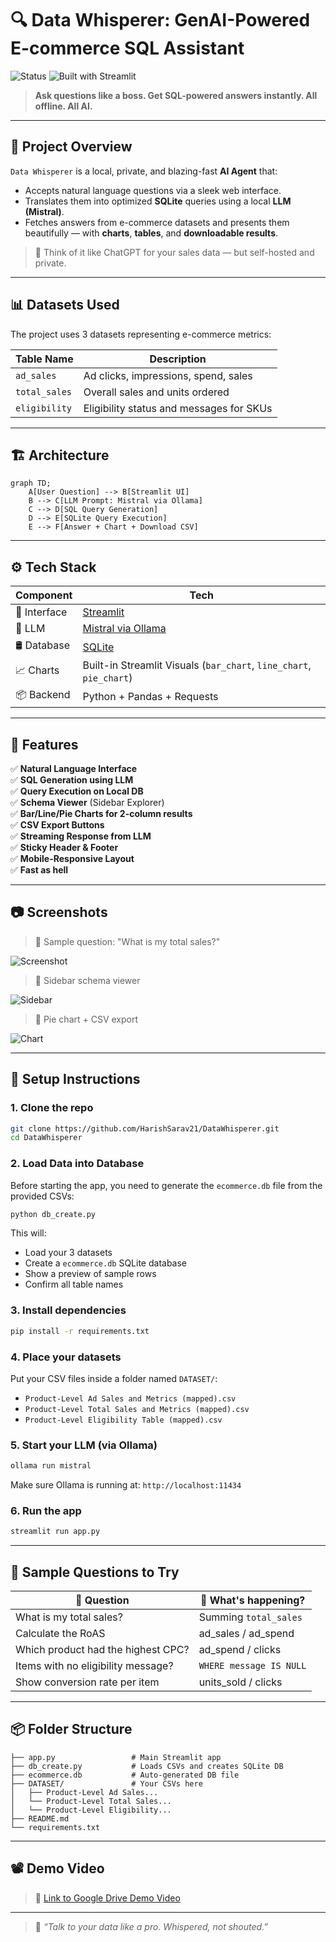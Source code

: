 
# 🔍 Data Whisperer: GenAI-Powered E-commerce SQL Assistant
 
![Status](https://img.shields.io/badge/LLM-Mistral-FF4B4B?logo=openai&logoColor=white)
![Built with Streamlit](https://img.shields.io/badge/built%20with-Streamlit-FF4B4B?logo=streamlit&logoColor=white)

> **Ask questions like a boss. Get SQL-powered answers instantly. All offline. All AI.**  

---

## 🧠 Project Overview

`Data Whisperer` is a local, private, and blazing-fast **AI Agent** that:
- Accepts natural language questions via a sleek web interface.
- Translates them into optimized **SQLite** queries using a local **LLM (Mistral)**.
- Fetches answers from e-commerce datasets and presents them beautifully — with **charts**, **tables**, and **downloadable results**.

> 🧪 Think of it like ChatGPT for your sales data — but self-hosted and private.

---

## 📊 Datasets Used

The project uses 3 datasets representing e-commerce metrics:

| Table Name      | Description                              |
|-----------------|------------------------------------------|
| `ad_sales`      | Ad clicks, impressions, spend, sales     |
| `total_sales`   | Overall sales and units ordered          |
| `eligibility`   | Eligibility status and messages for SKUs |

---

## 🏗️ Architecture

```mermaid
graph TD;
    A[User Question] --> B[Streamlit UI]
    B --> C[LLM Prompt: Mistral via Ollama]
    C --> D[SQL Query Generation]
    D --> E[SQLite Query Execution]
    E --> F[Answer + Chart + Download CSV]
```

---

## ⚙️ Tech Stack

| Component     | Tech                                      |
|---------------|-------------------------------------------|
| 💬 Interface  | [Streamlit](https://streamlit.io)         |
| 🧠 LLM        | [Mistral via Ollama](https://ollama.com)  |
| 🛢️ Database   | [SQLite](https://sqlite.org)              |
| 📈 Charts     | Built-in Streamlit Visuals (`bar_chart`, `line_chart`, `pie_chart`) |
| 📦 Backend    | Python + Pandas + Requests                |

---

## 🚀 Features

✅ **Natural Language Interface**  
✅ **SQL Generation using LLM**  
✅ **Query Execution on Local DB**  
✅ **Schema Viewer** (Sidebar Explorer)  
✅ **Bar/Line/Pie Charts for 2-column results**  
✅ **CSV Export Buttons**  
✅ **Streaming Response from LLM**  
✅ **Sticky Header & Footer**  
✅ **Mobile-Responsive Layout**  
✅ **Fast as hell**  

---

## 📷 Screenshots

> 📍 Sample question: "What is my total sales?"

![Screenshot](https://via.placeholder.com/800x400.png?text=Insert+Screenshot+Here)

> 📍 Sidebar schema viewer

![Sidebar](https://via.placeholder.com/300x600.png?text=Schema+Explorer)

> 📍 Pie chart + CSV export

![Chart](https://via.placeholder.com/800x400.png?text=Visualizations+and+Downloads)

---

## 🔧 Setup Instructions

### 1. Clone the repo

```bash
git clone https://github.com/HarishSarav21/DataWhisperer.git
cd DataWhisperer
```

### 2. Load Data into Database

Before starting the app, you need to generate the `ecommerce.db` file from the provided CSVs:

```bash
python db_create.py
```

This will:
- Load your 3 datasets
- Create a `ecommerce.db` SQLite database
- Show a preview of sample rows
- Confirm all table names

### 3. Install dependencies

```bash
pip install -r requirements.txt
```

### 4. Place your datasets

Put your CSV files inside a folder named `DATASET/`:
- `Product-Level Ad Sales and Metrics (mapped).csv`
- `Product-Level Total Sales and Metrics (mapped).csv`
- `Product-Level Eligibility Table (mapped).csv`

### 5. Start your LLM (via Ollama)

```bash
ollama run mistral
```

Make sure Ollama is running at: `http://localhost:11434`

### 6. Run the app

```bash
streamlit run app.py
```

---

## 🧪 Sample Questions to Try

| 🔎 Question                            | 🧠 What's happening? |
|----------------------------------------|----------------------|
| What is my total sales?                | Summing `total_sales` |
| Calculate the RoAS                     | ad_sales / ad_spend |
| Which product had the highest CPC?     | ad_spend / clicks |
| Items with no eligibility message?     | `WHERE message IS NULL` |
| Show conversion rate per item          | units_sold / clicks |

---

## 📦 Folder Structure

```
├── app.py                 # Main Streamlit app
├── db_create.py           # Loads CSVs and creates SQLite DB
├── ecommerce.db           # Auto-generated DB file
├── DATASET/               # Your CSVs here
│   ├── Product-Level Ad Sales...
│   └── Product-Level Total Sales...
│   └── Product-Level Eligibility...
├── README.md
└── requirements.txt
```

---

## 📽️ Demo Video

> 🎥 [Link to Google Drive Demo Video](https://your-drive-link.com)

---

> 🚀 _“Talk to your data like a pro. Whispered, not shouted.”_
